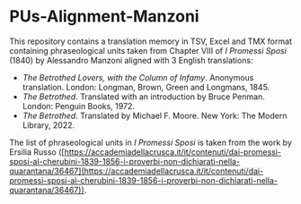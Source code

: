 # PUs-Alignment-Manzoni
This repository contains a translation memory in TSV, Excel and TMX format containing phraseological units taken from Chapter VIII of _I Promessi Sposi_ (1840) by Alessandro Manzoni aligned with 3 English translations:
- _The Betrothed Lovers, with the Column of Infamy_. Anonymous translation. London: Longman, Brown, Green and Longmans, 1845.
- _The Betrothed_. Translated with an introduction by Bruce Penman. London: Penguin Books, 1972. 
- _The Betrothed_. Translated by Michael F. Moore. New York: The Modern Library, 2022. 

The list of phraseological units in _I Promessi Sposi_ is taken from the work by Ersilia Russo ([https://accademiadellacrusca.it/it/contenuti/dai-promessi-sposi-al-cherubini-1839-1856-i-proverbi-non-dichiarati-nella-quarantana/36467](https://accademiadellacrusca.it/it/contenuti/dai-promessi-sposi-al-cherubini-1839-1856-i-proverbi-non-dichiarati-nella-quarantana/36467)).
